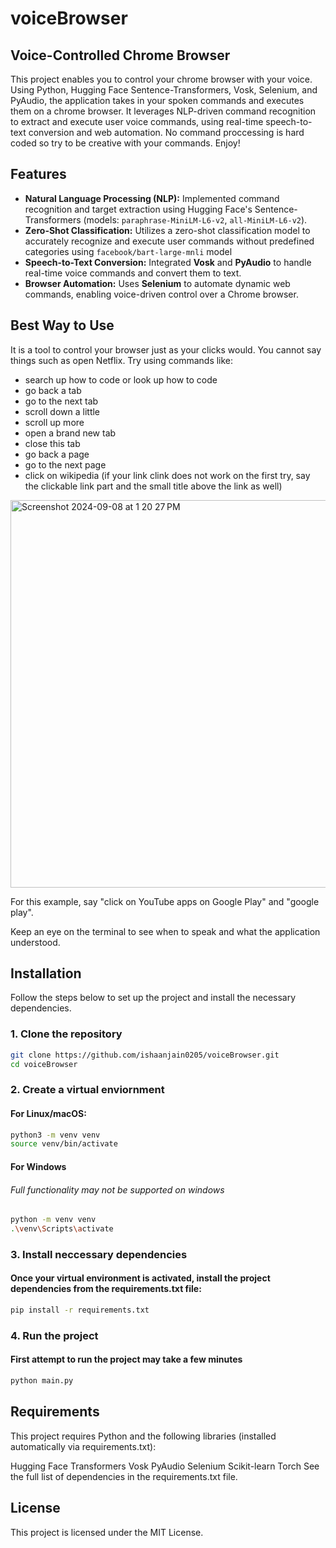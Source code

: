 # voiceBrowser

## Voice-Controlled Chrome Browser

This project enables you to control your chrome browser with your voice. Using Python, Hugging Face Sentence-Transformers, Vosk, Selenium, and PyAudio, the application takes in your spoken commands and executes them on a chrome browser. It leverages NLP-driven command recognition to extract and execute user voice commands, using real-time speech-to-text conversion and web automation. No command proccessing is hard coded so try to be creative with your commands. Enjoy!


## Features

- **Natural Language Processing (NLP):** Implemented command recognition and target extraction using Hugging Face's Sentence-Transformers (models: `paraphrase-MiniLM-L6-v2`, `all-MiniLM-L6-v2`).
- **Zero-Shot Classification:** Utilizes a zero-shot classification model to accurately recognize and execute user commands without predefined categories using `facebook/bart-large-mnli` model
- **Speech-to-Text Conversion:** Integrated **Vosk** and **PyAudio** to handle real-time voice commands and convert them to text.
- **Browser Automation:** Uses **Selenium** to automate dynamic web commands, enabling voice-driven control over a Chrome browser.

## Best Way to Use
It is a tool to control your browser just as your clicks would. You cannot say things such as open Netflix. 
Try using commands like:
- search up how to code or look up how to code
- go back a tab
- go to the next tab
- scroll down a little
- scroll up more
- open a brand new tab
- close this tab
- go back a page
- go to the next page
- click on wikipedia (if your link clink does not work on the first try, say the clickable link part and the small title above the link as well)
<img width="620" alt="Screenshot 2024-09-08 at 1 20 27 PM" src="https://github.com/user-attachments/assets/844aa934-b937-4440-b632-90ecc98eb66a">

For this example, say "click on YouTube apps on Google Play" and "google play".


Keep an eye on the terminal to see when to speak and what the application understood. 

## Installation

Follow the steps below to set up the project and install the necessary dependencies.

### 1. Clone the repository

```bash
git clone https://github.com/ishaanjain0205/voiceBrowser.git
cd voiceBrowser
```
### 2. Create a virtual enviornment

#### For Linux/macOS:

```bash
python3 -m venv venv
source venv/bin/activate
```

#### For Windows
###### Full functionality may not be supported on windows
``` bash
python -m venv venv
.\venv\Scripts\activate
```

### 3. Install neccessary dependencies
#### Once your virtual environment is activated, install the project dependencies from the requirements.txt file:
```bash
pip install -r requirements.txt
```

### 4. Run the project
#### First attempt to run the project may take a few minutes
```bash
python main.py
```


## Requirements
This project requires Python and the following libraries (installed automatically via requirements.txt):

Hugging Face Transformers
Vosk
PyAudio
Selenium
Scikit-learn
Torch
See the full list of dependencies in the requirements.txt file.

## License
This project is licensed under the MIT License.

